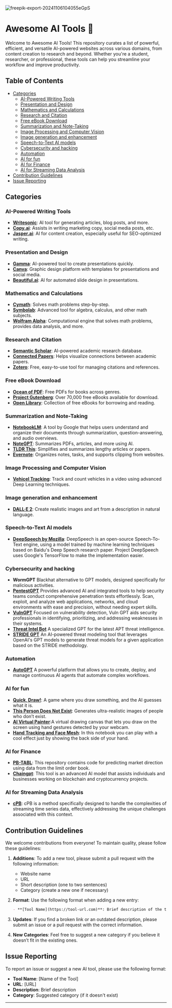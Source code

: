 ![freepik-export-20241106104055eGpS](https://github.com/user-attachments/assets/693d2162-e578-43e2-af86-69992b8aed17)

# Awesome AI Tools 🚀

Welcome to Awesome AI Tools! This repository curates a list of powerful, efficient, and versatile AI-powered websites across various domains, from content creation to research and beyond. Whether you're a student, researcher, or professional, these tools can help you streamline your workflow and improve productivity.

## Table of Contents
- [Categories](#categories)
  - [AI-Powered Writing Tools](#ai-powered-writing-tools)
  - [Presentation and Design](#presentation-and-design)
  - [Mathematics and Calculations](#mathematics-and-calculations)
  - [Research and Citation](#research-and-citation)
  - [Free eBook Download](#free-ebook-download)
  - [Summarization and Note-Taking](#summarization-and-note-taking)
  - [Image Processing and Computer Vision](#image-processing-and-computer-vision)
  - [Image generation and enhancement](#image-generation-and-enhancement)
  - [Speech-to-Text AI models](#speech-to-text-ai-models)
  - [Cybersecurity and hacking](#cybersecurity-and-hacking)
  - [Automation](#automation)
  - [AI for fun](#ai-for-fun)
  - [AI for Finance](#ai-for-Finance)
  - [AI for Streaming Data Analysis](#ai-for-Streaming-data-analysis)
- [Contribution Guidelines](#contribution-guidelines)
- [Issue Reporting](#issue-reporting)


## Categories

### AI-Powered Writing Tools
- **[Writesonic](https://writesonic.com)**: AI tool for generating articles, blog posts, and more.
- **[Copy.ai](https://copy.ai)**: Assists in writing marketing copy, social media posts, etc.
- **[Jasper.ai](https://jasper.ai)**: AI for content creation, especially useful for SEO-optimized writing.

### Presentation and Design
- **[Gamma](https://gamma.app)**: AI-powered tool to create presentations quickly.
- **[Canva](https://www.canva.com)**: Graphic design platform with templates for presentations and social media.
- **[Beautiful.ai](https://www.beautiful.ai)**: AI for automated slide design in presentations.

### Mathematics and Calculations
- **[Cymath](https://www.cymath.com)**: Solves math problems step-by-step.
- **[Symbolab](https://www.symbolab.com)**: Advanced tool for algebra, calculus, and other math subjects.
- **[Wolfram Alpha](https://www.wolframalpha.com)**: Computational engine that solves math problems, provides data analysis, and more.

### Research and Citation
- **[Semantic Scholar](https://www.semanticscholar.org)**: AI-powered academic research database.
- **[Connected Papers](https://www.connectedpapers.com)**: Helps visualize connections between academic papers.
- **[Zotero](https://www.zotero.org)**: Free, easy-to-use tool for managing citations and references.

### Free eBook Download
- **[Ocean of PDF](https://oceanofpdf.com)**: Free PDFs for books across genres.
- **[Project Gutenberg](https://www.gutenberg.org)**: Over 70,000 free eBooks available for download.
- **[Open Library](https://openlibrary.org)**: Collection of free eBooks for borrowing and reading.

### Summarization and Note-Taking
- **[NotebookLM](https://notebooklm.google/)**: A tool by Google that helps users understand and organize their documents through summarization, question-answering, and audio overviews.
- **[NoteGPT](https://www.notegpt.com)**: Summarizes PDFs, articles, and more using AI.
- **[TLDR This](https://tldrthis.com)**: Simplifies and summarizes lengthy articles or papers.
- **[Evernote](https://evernote.com)**: Organizes notes, tasks, and supports clipping from websites.

### Image Processing and Computer Vision
- **[Vehicel Tracking](https://github.com/milad-goudarzi/Object-tracking)**: Track and count vehicles in a video using advanced Deep Learning techniques.

### Image generation and enhancement
- **[DALL·E 2](https://openai.com/index/dall-e-2/)**: Create realistic images and art from a description in natural language.

### Speech-to-Text AI models
- **[DeepSpeech by Mozilla](https://github.com/mozilla/DeepSpeech)**: DeepSpeech is an open-source Speech-To-Text engine, using a model trained by machine learning techniques based on Baidu's Deep Speech research paper. Project DeepSpeech uses Google's TensorFlow to make the implementation easier.

### Cybersecurity and hacking
- **WormGPT** Blackhat alternative to GPT models, designed specifically for malicious activities.
- **[PentestGPT](https://pentestgpt.ai/)** Provides advanced AI and integrated tools to help security teams conduct comprehensive penetration tests effortlessly. Scan, exploit, and analyze web applications, networks, and cloud environments with ease and precision, without needing expert skills.
- **[VulnGPT](https://chatgpt.com/g/g-blU09Cvvf-vulngpt)** Focused on vulnerability detection, Vuln GPT aids security professionals in identifying, prioritizing, and addressing weaknesses in their systems.
- **[Threat Intel Bot](https://chatgpt.com/g/g-Vy4rIqiCF-threat-intel-bot)** A specialized GPT for the latest APT threat intelligence.
- **[STRIDE GPT](https://stridegpt.streamlit.app/)** An AI-powered threat modeling tool that leverages OpenAI's GPT models to generate threat models for a given application based on the STRIDE methodology.

### Automation
- **[AutoGPT](https://github.com/Significant-Gravitas/AutoGPT)** A powerful platform that allows you to create, deploy, and manage continuous AI agents that automate complex workflows.

### AI for fun
- **[Quick, Draw!](https://quickdraw.withgoogle.com/)**: A game where you draw something, and the AI guesses what it is.
- **[This Person Does Not Exist](https://thispersondoesnotexist.com/)**: Generates ultra-realistic images of people who don’t exist.
- **[AI Virtual Painter](https://github.com/MohamedAlaouiMhamdi/AI_virtual_Painter)**:A virtual drawing canvas that lets you draw on the screen using hand gestures detected by your webcam.
- **[Hand Tracking and Face Mesh](https://github.com/milad-goudarzi/Hand-tracking-and-face-mesh/tree/main)**: In this notebook you can play with a cool effect just by showing the back side of your hand.

### AI for Finance
- **[PB-TABL](https://github.com/rezapaki1376/PB-TABL)**: This repository contains code for predicting market direction using data from the limit order book.
- **[Chaingpt](https://www.chaingpt.org/)**: This tool is an advanced AI model that assists individuals and businesses working on blockchain and cryptocurrency projects.

### AI for Streaming Data Analysis
- **[cPB](https://github.com/rezapaki1376/cPB)**: cPB is a method specifically designed to handle the complexities of streaming time series data, effectively addressing the unique challenges associated with this context.

## Contribution Guidelines

We welcome contributions from everyone! To maintain quality, please follow these guidelines:

1. **Additions**: To add a new tool, please submit a pull request with the following information:
   - Website name
   - URL
   - Short description (one to two sentences)
   - Category (create a new one if necessary)

2. **Format**: Use the following format when adding a new entry:
   ```markdown
   - **[Tool Name](https://tool-url.com)**: Brief description of the tool.
   ```

3. **Updates**: If you find a broken link or an outdated description, please submit an issue or a pull request with the correct information.

4. **New Categories**: Feel free to suggest a new category if you believe it doesn’t fit in the existing ones.

## Issue Reporting

To report an issue or suggest a new AI tool, please use the following format:

- **Tool Name**: [Name of the Tool]
- **URL**: [URL]
- **Description**: Brief description
- **Category**: Suggested category (if it doesn't exist)

---
